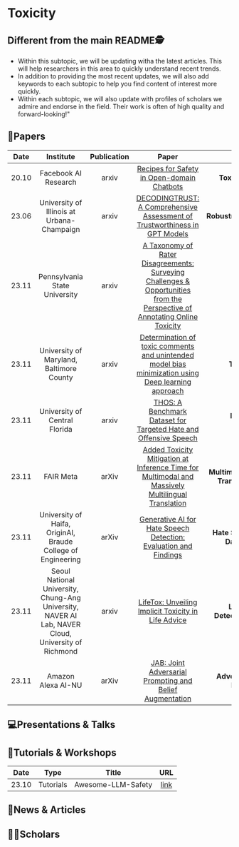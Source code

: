 # Toxicity

## Different from the main README🕵️

- Within this subtopic, we will be updating witha the latest articles. This will help researchers in this area to quickly understand recent trends.
- In addition to providing the most recent updates, we will also add keywords to each subtopic to help you find content of interest more quickly.
- Within each subtopic, we will also update with profiles of scholars we admire and endorse in the field. Their work is often of high quality and forward-looking!"


## 📑Papers

| Date  |                                             Institute                                              | Publication |                                                                             Paper                                                                              |                                    Keywords                                     |
|:-----:|:--------------------------------------------------------------------------------------------------:|:-----------:|:--------------------------------------------------------------------------------------------------------------------------------------------------------------:|:-------------------------------------------------------------------------------:|
| 20.10 |                                        Facebook AI Research                                        |    arxiv    |                                         [Recipes for Safety in Open-domain Chatbots](https://arxiv.org/abs/2010.07079)                                         |                       **Toxic Behavior**&**Open-domain**                        |
| 23.06 |                             University of Illinois at Urbana-Champaign                             |    arxiv    |                         [DECODINGTRUST: A Comprehensive Assessment of Trustworthiness in GPT Models](https://arxiv.org/abs/2306.11698)                         |               **Robustness**&**Ethics**&**Privacy**&**Toxicity**                |
| 23.11 |                                   Pennsylvania State University                                    |    arxiv    | [A Taxonomy of Rater Disagreements: Surveying Challenges & Opportunities from the Perspective of Annotating Online Toxicity](https://arxiv.org/abs/2311.04345) |                             **Toxicity**&**Survey**                             |
| 23.11 |                              University of Maryland, Baltimore County                              |    arxiv    |            [Determination of toxic comments and unintended model bias minimization using Deep learning approach](https://arxiv.org/abs/2311.04789)             |                       **Toxicity**&**Detection**&**Bias**                       |
| 23.11 |                                   University of Central Florida                                    |    arxiv    |                              [THOS: A Benchmark Dataset for Targeted Hate and Offensive Speech](https://arxiv.org/abs/2311.06446)                              |                **Hate Speech**&**Offensive Speech**&**Dataset**                 |
| 23.11 |                                             FAIR Meta                                              |    arXiv    |             [Added Toxicity Mitigation at Inference Time for Multimodal and Massively Multilingual Translation](https://arxiv.org/abs/2311.06532)              | **Multimodal Translation**&**Multilingual Translation**&**Toxicity Mitigation** |
| 23.11 |                    University of Haifa, OriginAI, Braude College of Engineering                    |    arXiv    |                              [Generative AI for Hate Speech Detection: Evaluation and Findings](https://arxiv.org/abs/2311.09993)                              |       **Hate Speech Detection**&**Synthetic Data**&&**Data Augmentation**       |
| 23.11 | Seoul National University, Chung-Ang University, NAVER AI Lab, NAVER Cloud, University of Richmond |    arxiv    |                                    [LifeTox: Unveiling Implicit Toxicity in Life Advice](https://arxiv.org/abs/2311.09585)                                     |      **LifeTox Dataset**&**Toxicity Detection**&**Social Media Analysis**       |
| 23.11 |                                         Amazon Alexa AI-NU                                         |    arXiv    |                                  [JAB: Joint Adversarial Prompting and Belief Augmentation](https://arxiv.org/abs/2311.09473)                                  |         **Adversarial Prompting**&T**oxicity Reduction**&**Robustness**         |


## 💻Presentations & Talks


## 📖Tutorials & Workshops

| Date  |   Type    |       Title        |                         URL                          |
|:-----:|:---------:|:------------------:|:----------------------------------------------------:|
| 23.10 | Tutorials | Awesome-LLM-Safety | [link](https://github.com/ydyjya/Awesome-LLM-Safety) |

## 📰News & Articles

## 🧑‍🏫Scholars
